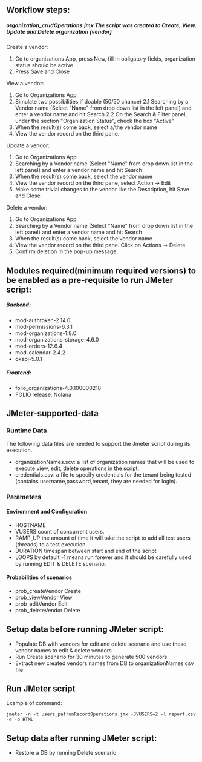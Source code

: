 ## Workflow steps:

##### organization_crudOperations.jmx The script was created to Create, View, Update and Delete organization (vendor)
Create a vendor:

1. Go to organizations App, press New, fill in obligatory fields, organization status should be active
2. Press Save and Close

View a vendor:

1. Go to Organizations App
2. Simulate two possibilities if doable (50/50 chance) 
	2.1 Searching by a Vendor name (Select "Name" from drop down list in the left panel) and enter a vendor name and hit Search
	2.2 On the Search & Filter panel, under the section "Organization Status", check the box "Active"	
3. When the result(s) come back, select a/the vendor name
4. View the vendor record on the third pane.

Update a vendor:

1. Go to Organizations App
2. Searching by a Vendor name (Select "Name" from drop down list in the left panel) and enter a vendor name and hit Search
3. When the result(s) come back, select the vendor name
4. View the vendor record on the third pane, select Action -> Edit
5. Make some trivial changes to the vendor like the Description, hit Save and Close

Delete a vendor:

1. Go to Organizations App
2. Searching by a Vendor name (Select "Name" from drop down list in the left panel) and enter a vendor name and hit Search
3. When the result(s) come back, select the vendor name
4. View the vendor record on the third pane. Click on Actions -> Delete
5. Confirm deletion in the pop-up message.

## Modules required(minimum required versions) to be enabled as a pre-requisite to run JMeter script:
##### Backend:
- mod-authtoken-2.14.0
- mod-permissions-6.3.1
- mod-organizations-1.8.0
- mod-organizations-storage-4.6.0
- mod-orders-12.6.4
- mod-calendar-2.4.2
- okapi-5.0.1
##### Frontend:
- folio_organizations-4.0.100000218
- FOLIO release: Nolana

## JMeter-supported-data
### Runtime Data
The following data files are needed to support the Jmeter script during its execution.
- organizationNames.scv: a list of organization names that will be used to execute view, edit, delete operations in the script.
- credentials.csv: a file to specify credentials for the tenant being tested (contains username,password,tenant, they are needed for login).

### Parameters
#### Environment and Configuration
- HOSTNAME
- VUSERS		count of concurrent users.
- RAMP_UP		the amount of time it will take the script to add all test users (threads) to a test execution.
- DURATION		timespan between start and end of the script
- LOOPS			by default -1 means run forever and it should be carefully used by running EDIT & DELETE scenario. 

#### Probabilities of scenarios
- prob_createVendor		Create
- prob_viewVendor		View
- prob_editVendor		Edit
- prob_deleteVendor		Delete

## Setup data before running JMeter script:
- Populate DB with vendors for edit and delete scenario and use these vendor names to edit & delete vendors
- Run Create scenario for 30 minutes to generate 500 vendors
- Extract new created vendors names from DB to organizationNames.csv file

## Run JMeter script
Example of command:
```shell
jmeter -n -t users_patronRecordOperations.jmx -JVUSERS=2 -l report.csv -e -o HTML
```
## Setup data after running JMeter script:
- Restore a DB by running Delete scenario